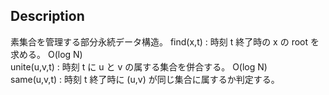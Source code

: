 ## Description
素集合を管理する部分永続データ構造。
find(x,t) : 時刻 t 終了時の x の root を求める。 O(log N)   
unite(u,v,t) : 時刻 t に u と v の属する集合を併合する。 O(log N)  
same(u,v,t) : 時刻 t 終了時に (u,v) が同じ集合に属するか判定する。  